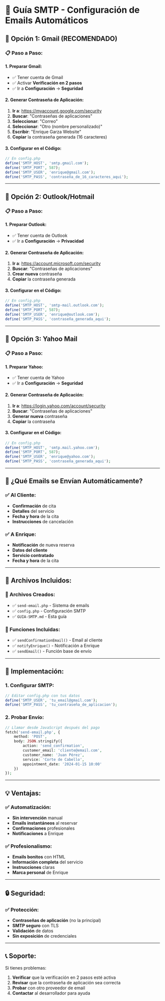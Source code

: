 # 📧 Guía SMTP - Configuración de Emails Automáticos

## 🎯 **Opción 1: Gmail (RECOMENDADO)**

### **📋 Paso a Paso:**

#### **1. Preparar Gmail:**
- ✅ Tener cuenta de Gmail
- ✅ Activar **Verificación en 2 pasos**
- ✅ Ir a **Configuración** → **Seguridad**

#### **2. Generar Contraseña de Aplicación:**
1. **Ir a**: https://myaccount.google.com/security
2. **Buscar**: "Contraseñas de aplicaciones"
3. **Seleccionar**: "Correo"
4. **Seleccionar**: "Otro (nombre personalizado)"
5. **Escribir**: "Enrique Garza Website"
6. **Copiar** la contraseña generada (16 caracteres)

#### **3. Configurar en el Código:**
```php
// En config.php
define('SMTP_HOST', 'smtp.gmail.com');
define('SMTP_PORT', 587);
define('SMTP_USER', 'enrique@gmail.com');
define('SMTP_PASS', 'contraseña_de_16_caracteres_aqui');
```

---

## 🎯 **Opción 2: Outlook/Hotmail**

### **📋 Paso a Paso:**

#### **1. Preparar Outlook:**
- ✅ Tener cuenta de Outlook
- ✅ Ir a **Configuración** → **Privacidad**

#### **2. Generar Contraseña de Aplicación:**
1. **Ir a**: https://account.microsoft.com/security
2. **Buscar**: "Contraseñas de aplicaciones"
3. **Crear nueva** contraseña
4. **Copiar** la contraseña generada

#### **3. Configurar en el Código:**
```php
// En config.php
define('SMTP_HOST', 'smtp-mail.outlook.com');
define('SMTP_PORT', 587);
define('SMTP_USER', 'enrique@outlook.com');
define('SMTP_PASS', 'contraseña_generada_aqui');
```

---

## 🎯 **Opción 3: Yahoo Mail**

### **📋 Paso a Paso:**

#### **1. Preparar Yahoo:**
- ✅ Tener cuenta de Yahoo
- ✅ Ir a **Configuración** → **Seguridad**

#### **2. Generar Contraseña de Aplicación:**
1. **Ir a**: https://login.yahoo.com/account/security
2. **Buscar**: "Contraseñas de aplicaciones"
3. **Generar nueva** contraseña
4. **Copiar** la contraseña

#### **3. Configurar en el Código:**
```php
// En config.php
define('SMTP_HOST', 'smtp.mail.yahoo.com');
define('SMTP_PORT', 587);
define('SMTP_USER', 'enrique@yahoo.com');
define('SMTP_PASS', 'contraseña_generada_aqui');
```

---

## 📧 **¿Qué Emails se Envían Automáticamente?**

### **✅ Al Cliente:**
- **Confirmación** de cita
- **Detalles** del servicio
- **Fecha y hora** de la cita
- **Instrucciones** de cancelación

### **✅ A Enrique:**
- **Notificación** de nueva reserva
- **Datos del cliente**
- **Servicio contratado**
- **Fecha y hora** de la cita

---

## 🔧 **Archivos Incluidos:**

### **📁 Archivos Creados:**
- ✅ `send-email.php` - Sistema de emails
- ✅ `config.php` - Configuración SMTP
- ✅ `GUIA-SMTP.md` - Esta guía

### **📧 Funciones Incluidas:**
- ✅ `sendConfirmationEmail()` - Email al cliente
- ✅ `notifyEnrique()` - Notificación a Enrique
- ✅ `sendEmail()` - Función base de envío

---

## 🚀 **Implementación:**

### **1. Configurar SMTP:**
```php
// Editar config.php con tus datos
define('SMTP_USER', 'tu_email@gmail.com');
define('SMTP_PASS', 'tu_contraseña_de_aplicacion');
```

### **2. Probar Envío:**
```php
// Llamar desde JavaScript después del pago
fetch('send-email.php', {
    method: 'POST',
    body: JSON.stringify({
        action: 'send_confirmation',
        customer_email: 'cliente@email.com',
        customer_name: 'Juan Pérez',
        service: 'Corte de Cabello',
        appointment_date: '2024-01-15 10:00'
    })
});
```

---

## 💡 **Ventajas:**

### **✅ Automatización:**
- **Sin intervención** manual
- **Emails instantáneos** al reservar
- **Confirmaciones** profesionales
- **Notificaciones** a Enrique

### **✅ Profesionalismo:**
- **Emails bonitos** con HTML
- **Información completa** del servicio
- **Instrucciones** claras
- **Marca personal** de Enrique

---

## 🔒 **Seguridad:**

### **✅ Protección:**
- **Contraseñas de aplicación** (no la principal)
- **SMTP seguro** con TLS
- **Validación** de datos
- **Sin exposición** de credenciales

---

## 📞 **Soporte:**

Si tienes problemas:
1. **Verificar** que la verificación en 2 pasos esté activa
2. **Revisar** que la contraseña de aplicación sea correcta
3. **Probar** con otro proveedor de email
4. **Contactar** al desarrollador para ayuda
